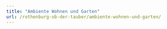 ```yaml
---
title: "Ambiente Wohnen und Garten"
url: /rothenburg-ob-der-tauber/ambiente-wohnen-und-garten/
---
```


